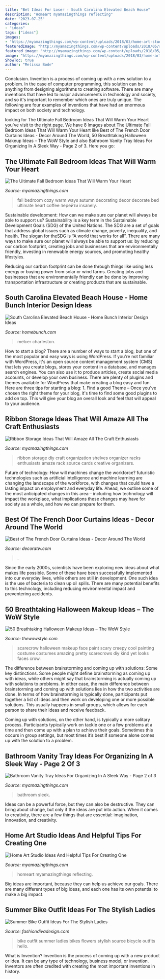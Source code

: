 ```yaml
---
title: "Bet Ideas For Loser - South Carolina Elevated Beach House"
description: "Homeart myamazingthings reflecting"
date: "2023-07-25"
categories:
- "ideas"
tags: ["ideas"]
images:
- "https://myamazingthings.com/wp-content/uploads/2018/03/home-art-studio.jpg"
featuredImage: "http://myamazingthings.com/wp-content/uploads/2018/05/ribbon-storage-ideas-5.jpg"
featured_image: "http://myamazingthings.com/wp-content/uploads/2018/05/ribbon-storage-ideas-5.jpg"
image: "https://myamazingthings.com/wp-content/uploads/2018/03/home-art-studio.jpg"
ShowToc: true
author: "Melissa Bode"
---
```



Conclusion.
Invention is a process of coming up with a new solution to a problem. In the case of computer programming, this solution can be anything from designing algorithms to creating software. There are many inventions that have led to major advancements in technology and society, and so it's important to remember which ones are truly unique. The following are four examples of inventions that have had an enormous impact on both society and technology.

	

		
looking for The Ultimate Fall Bedroom Ideas That Will Warm Your Heart you've visit to the right page. We have 8 Images about The Ultimate Fall Bedroom Ideas That Will Warm Your Heart like Best of The French Door Curtains Ideas - Decor Around The World, 50 Breathtaking Halloween Makeup Ideas – The WoW Style and also Bathroom Vanity Tray Ideas For Organizing In A Sleek Way - Page 2 of 3. Here you go:
		
    
## The Ultimate Fall Bedroom Ideas That Will Warm Your Heart

<img loading=lazy src="http://myamazingthings.com/wp-content/uploads/2017/09/fall-bedroom-4.jpg" onerror="this.onerror=null;this.src='https://tse4.mm.bing.net/th?id=OIP.YWVdHZZIRIPGOIIdaV6OqwHaJT&amp;pid=15.1';" alt="The Ultimate Fall Bedroom Ideas That Will Warm Your Heart">

_Source: myamazingthings.com_

>fall bedroom cozy warm ways autumn decorating decor decorate bed ultimate heart coffee перейти insanely. 

	

Sustainable development: How can we make sure our planet will always be able to support us?
Sustainability is a key term in the Sustainable Development Goals (SDG) of the United Nations. The SDG are a set of goals that address global issues such as climate change, poverty, inequality, and health. The slogan for theSDG is “A world that works for all”.
There are many ways to make sure our planet will always be able to support us: by reducing our carbon footprint, creating jobs and businesses that are environmentally friendly, investing in renewable energy sources, and promoting healthy lifestyles.

Reducing our carbon footprint can be done through things like using less energy or buying power from solar or wind farms. Creating jobs and businesses that are environmentally friendly can be done by improving transportation infrastructure or creating products that are sustainable.

    
## South Carolina Elevated Beach House - Home Bunch Interior Design Ideas

<img loading=lazy src="https://www.homebunch.com/wp-content/uploads/Bathroom.-Bathroom-Floor-Tiles.-Brick-pattern-tile.-Bathroom-Built-in.-Lights-on-mirror.-Louver-doors.-Master-bath.-Stone-tile.-White-wash.jpg" onerror="this.onerror=null;this.src='https://tse4.mm.bing.net/th?id=OIP.RyNeS1ONQzPNCYF0sVD3XQHaLK&amp;pid=15.1';" alt="South Carolina Elevated Beach House - Home Bunch Interior Design Ideas">

_Source: homebunch.com_

>melcer charleston. 

	

How to start a blog?
There are a number of ways to start a blog, but one of the most popular and easy ways is using WordPress. If you're not familiar with WordPress, it's an open source content management system (CMS) that lets you create blogs, stores your content in a database, and manages search engines. You can also use it to produce articles, create social media accounts, or develop your own business. There are plenty of plugins and themes available for WordPress that make creating a blog easy and fun. Here are three tips for starting a blog: 1. Find a good Theme – Once you've chosen the right theme for your blog, it's time to find some good plugins to add on top. This will give your blog an overall look and feel that will appeal to your audience. 
    
## Ribbon Storage Ideas That Will Amaze All The Craft Enthusiasts

<img loading=lazy src="http://myamazingthings.com/wp-content/uploads/2018/05/ribbon-storage-ideas-5.jpg" onerror="this.onerror=null;this.src='https://tse2.mm.bing.net/th?id=OIP.ywxEeWRmvTlPh9KlXneR_AHaLh&amp;pid=15.1';" alt="Ribbon Storage Ideas That Will Amaze All The Craft Enthusiasts">

_Source: myamazingthings.com_

>ribbon storage diy craft organization shelves organizer racks enthusiasts amaze rack source cards creative organizers. 

	

Future of technology: How will machines change the workforce?
futuristic technologies such as artificial intelligence and machine learning are changing the landscape of the workforce, with changes that could have a lasting impact on employment and everyday life. Ahead, we outline some of the most anticipated changes in this area – including how technology will impact the workplace, what implications these changes may have for society as a whole, and how we can prepare for them.

    
## Best Of The French Door Curtains Ideas - Decor Around The World

<img loading=lazy src="https://decoratw.com/wp-content/uploads/2015/12/French-Door-Curtains-Design.jpg" onerror="this.onerror=null;this.src='https://tse1.mm.bing.net/th?id=OIP.uE04qvie-2qUznvmnIr6NQHaJ4&amp;pid=15.1';" alt="Best of The French Door Curtains Ideas - Decor Around The World">

_Source: decoratw.com_

>. 

	

Since the early 2000s, scientists have been exploring new ideas about what makes life possible. Some of these have been successfully implemented into our everyday lives, while others are still in development. One such idea is the use of bacteria to clean up oil spills. There are many potential benefits to this technology, including reducing environmental impact and preventering accidents.

    
## 50 Breathtaking Halloween Makeup Ideas – The WoW Style

<img loading=lazy src="http://thewowstyle.com/wp-content/uploads/2016/08/scary-scarecrow-Halloween-Makeup-face-paint.jpg" onerror="this.onerror=null;this.src='https://tse2.mm.bing.net/th?id=OIP.CTRlKNDtheuQ9WBsWgjIWQHaLT&amp;pid=15.1';" alt="50 Breathtaking Halloween Makeup Ideas – The WoW Style">

_Source: thewowstyle.com_

>scarecrow halloween makeup face paint scary creepy cool painting costume costumes amazing pretty scarecrows diy kind yet looks faces crow. 

	

The difference between brainstorming and coming up with solutions: Some key distinctions.
Some people might define brainstorming as coming up with ideas, while others might say that brainstorming is actually coming up with solutions to problems. In either case, the main difference between brainstorming and coming up with solutions lies in how the two activities are done.
In terms of how brainstorming is typically done, participants put together a list of ideas and then work on developing one or more possible solutions. This usually happens in small groups, which allows for each person to share their ideas and receive feedback.

Coming up with solutions, on the other hand, is typically a more solitary process. Participants typically work on tackle one or a few problems at a time and then come up with a plan to achieve their goals. Sometimes this occurs in group settings, but most times it’s best if someone alone comes up with the solution to a problem.

    
## Bathroom Vanity Tray Ideas For Organizing In A Sleek Way - Page 2 Of 3

<img loading=lazy src="https://myamazingthings.com/wp-content/uploads/2017/10/bathroom-tray-10-.jpg" onerror="this.onerror=null;this.src='https://tse3.mm.bing.net/th?id=OIP.XedvXtbDnNbBl1F-RhRTrAHaLH&amp;pid=15.1';" alt="Bathroom Vanity Tray Ideas For Organizing In A Sleek Way - Page 2 of 3">

_Source: myamazingthings.com_

>bathroom sleek. 

	

Ideas can be a powerful force, but they can also be destructive. They can bring about change, but only if the ideas are put into action. When it comes to creativity, there are a few things that are essential: imagination, innovation, and creativity.

    
## Home Art Studio Ideas And Helpful Tips For Creating One

<img loading=lazy src="https://myamazingthings.com/wp-content/uploads/2018/03/home-art-studio.jpg" onerror="this.onerror=null;this.src='https://tse2.mm.bing.net/th?id=OIP.syeayLVfV1Vn8phaqiAM6QHaD8&amp;pid=15.1';" alt="Home Art Studio Ideas And Helpful Tips For Creating One">

_Source: myamazingthings.com_

>homeart myamazingthings reflecting. 

	

Big ideas are important, because they can help us achieve our goals. There are many different types of big ideas, and each one has its own potential to make a big impact. 

    
## Summer Bike Outfit Ideas For The Stylish Ladies

<img loading=lazy src="http://www.fashiondivadesign.com/wp-content/uploads/2018/07/bike-outfits-9-.jpg" onerror="this.onerror=null;this.src='https://tse1.mm.bing.net/th?id=OIP.wsxAz0q1C3M0sXKC0_0LIgHaLH&amp;pid=15.1';" alt="Summer Bike Outfit Ideas For The Stylish Ladies">

_Source: fashiondivadesign.com_

>bike outfit summer ladies bikes flowers stylish source bicycle outfits hello. 

	

What is Invention?
Invention is the process of coming up with a new product or idea. It can be any type of technology, business model, or invention. Inventors are often credited with creating the most important inventions in history.

